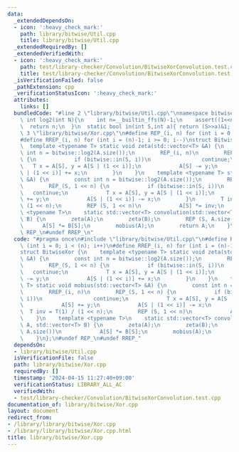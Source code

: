 ```yaml
---
data:
  _extendedDependsOn:
  - icon: ':heavy_check_mark:'
    path: library/bitwise/Util.cpp
    title: library/bitwise/Util.cpp
  _extendedRequiredBy: []
  _extendedVerifiedWith:
  - icon: ':heavy_check_mark:'
    path: test/library-checker/Convolution/BitwiseXorConvolution.test.cpp
    title: test/library-checker/Convolution/BitwiseXorConvolution.test.cpp
  _isVerificationFailed: false
  _pathExtension: cpp
  _verificationStatusIcon: ':heavy_check_mark:'
  attributes:
    links: []
  bundledCode: "#line 2 \"library/bitwise/Util.cpp\"\nnamespace bitwise{\n  static\
    \ int log2(int N){\n    int n=__builtin_ffs(N)-1;\n    assert((1<<n)==N);\n  \
    \  return n;\n  }\n  static bool in(int S,int a){ return (S>>a)&1; }\n}\n#line\
    \ 3 \"library/bitwise/Xor.cpp\"\n#define REP_(i, n) for (int i = 0; i < (n); i++)\n\
    #define RREP_(i, n) for (int i = (n)-1; i >= 0; i--)\nstruct BitwiseXor {\n  \
    \  template <typename T> static void zeta(std::vector<T> &A) {\n        const\
    \ int n = bitwise::log2(A.size());\n        REP_(i, n)\n        REP_(S, 1 << n)\
    \ {\n            if (bitwise::in(S, i))\n                continue;\n         \
    \   T x = A[S], y = A[S | (1 << i)];\n            A[S] -= y;\n            A[S\
    \ | (1 << i)] += x;\n        }\n    }\n    template <typename T> static void mobius(std::vector<T>\
    \ &A) {\n        const int n = bitwise::log2(A.size());\n        RREP_(i, n)\n\
    \        REP_(S, 1 << n) {\n            if (bitwise::in(S, i))\n             \
    \   continue;\n            T x = A[S], y = A[S | (1 << i)];\n            A[S]\
    \ += y;\n            A[S | (1 << i)] -= x;\n        }\n        T inv = T(1) /\
    \ (1 << n);\n        REP (S, 1 << n)\n            A[S] *= inv;\n    }\n    template\
    \ <typename T>\n    static std::vector<T> convolution(std::vector<T> A, std::vector<T>\
    \ B) {\n        zeta(A);\n        zeta(B);\n        REP (S, A.size())\n      \
    \      A[S] *= B[S];\n        mobius(A);\n        return A;\n    }\n};\n#undef\
    \ REP_\n#undef RREP_\n"
  code: "#pragma once\n#include \"library/bitwise/Util.cpp\"\n#define REP_(i, n) for\
    \ (int i = 0; i < (n); i++)\n#define RREP_(i, n) for (int i = (n)-1; i >= 0; i--)\n\
    struct BitwiseXor {\n    template <typename T> static void zeta(std::vector<T>\
    \ &A) {\n        const int n = bitwise::log2(A.size());\n        REP_(i, n)\n\
    \        REP_(S, 1 << n) {\n            if (bitwise::in(S, i))\n             \
    \   continue;\n            T x = A[S], y = A[S | (1 << i)];\n            A[S]\
    \ -= y;\n            A[S | (1 << i)] += x;\n        }\n    }\n    template <typename\
    \ T> static void mobius(std::vector<T> &A) {\n        const int n = bitwise::log2(A.size());\n\
    \        RREP_(i, n)\n        REP_(S, 1 << n) {\n            if (bitwise::in(S,\
    \ i))\n                continue;\n            T x = A[S], y = A[S | (1 << i)];\n\
    \            A[S] += y;\n            A[S | (1 << i)] -= x;\n        }\n      \
    \  T inv = T(1) / (1 << n);\n        REP (S, 1 << n)\n            A[S] *= inv;\n\
    \    }\n    template <typename T>\n    static std::vector<T> convolution(std::vector<T>\
    \ A, std::vector<T> B) {\n        zeta(A);\n        zeta(B);\n        REP (S,\
    \ A.size())\n            A[S] *= B[S];\n        mobius(A);\n        return A;\n\
    \    }\n};\n#undef REP_\n#undef RREP_"
  dependsOn:
  - library/bitwise/Util.cpp
  isVerificationFile: false
  path: library/bitwise/Xor.cpp
  requiredBy: []
  timestamp: '2024-04-15 11:27:40+09:00'
  verificationStatus: LIBRARY_ALL_AC
  verifiedWith:
  - test/library-checker/Convolution/BitwiseXorConvolution.test.cpp
documentation_of: library/bitwise/Xor.cpp
layout: document
redirect_from:
- /library/library/bitwise/Xor.cpp
- /library/library/bitwise/Xor.cpp.html
title: library/bitwise/Xor.cpp
---
```

